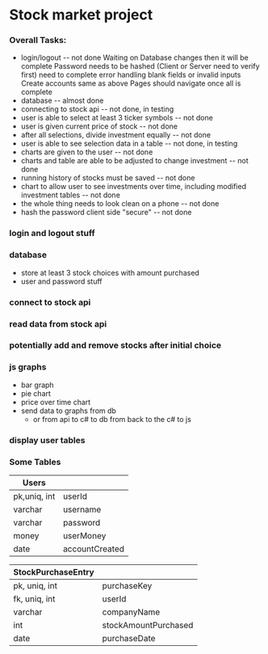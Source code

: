 # Stock market project

### Overall Tasks:
+ login/logout -- not done
	Waiting on Database changes then it will be complete
	Password needs to be hashed (Client or Server need to verify first)
	need to complete error handling blank fields or invalid inputs
	Create accounts same as above
	Pages should navigate once all is complete
+ database -- almost done
+ connecting to stock api -- not done, in testing
+ user is able to select at least 3 ticker symbols -- not done
+ user is given current price of stock -- not done
+ after all selections, divide investment equally -- not done
+ user is able to see selection data in a table -- not done, in testing
+ charts are given to the user -- not done
+ charts and table are able to be adjusted to change investment -- not done
+ running history of stocks must be saved -- not done
+ chart to allow user to see investments over time, including modified investment tables -- not done
+ the whole thing needs to look clean on a phone -- not done
+ hash the password client side "secure" -- not done

### login and logout stuff

### database
+ store at least 3 stock choices with amount purchased
+ user and password stuff

### connect to stock api
### read data from stock api

### potentially add and remove stocks after initial choice

### js graphs
+ bar graph
+ pie chart
+ price over time chart
+ send data to graphs from db
  + or from api to c# to db from back to the c# to js

### display user tables

### Some Tables

| Users        |                |
|--------------|----------------|
| pk,uniq, int | userId         |
| varchar      | username       |
| varchar      | password       |
| money        | userMoney      |
| date         | accountCreated |

| StockPurchaseEntry |                      |
| ------------------ | -----------          |
| pk, uniq, int      | purchaseKey          |
| fk, uniq, int      | userId               |
| varchar            | companyName          |
| int                | stockAmountPurchased |
| date               | purchaseDate         |
